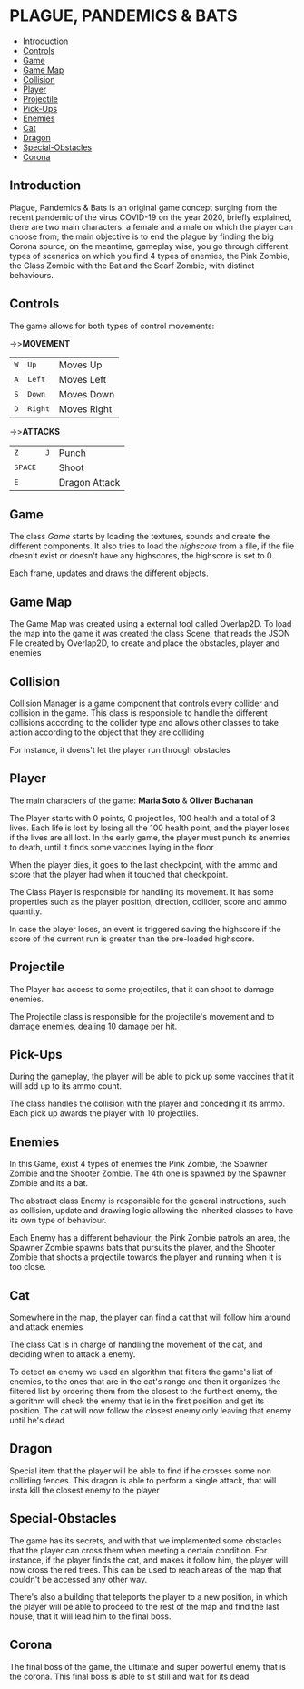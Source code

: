 # PLAGUE, PANDEMICS & BATS

- [Introduction](#Introduction)
- [Controls](#Controls)
- [Game](#Game)
- [Game Map](#Game-Map)
- [Collision](#Collision)
- [Player](#Player)
- [Projectile](#Projectile)
- [Pick-Ups](#Pick-Ups)
- [Enemies](#Enemies)
- [Cat](#Cat)
- [Dragon](#)
- [Special-Obstacles](#Special-Obstacles)
- [Corona](#FinalBoss)

## Introduction 


Plague, Pandemics & Bats is an original game concept surging from the recent pandemic of the virus COVID-19 on the year 2020, briefly explained, there are two main characters: a female and a male on which the player can choose from; the main objective is to end the plague by finding the big Corona source, on the meantime, gameplay wise, you go through different types of scenarios on which you find 4 types of enemies, the Pink Zombie, the Glass Zombie with the Bat and the Scarf Zombie, with distinct behaviours.


## Controls
The game allows for both types of control movements:

->>**MOVEMENT**

|  |  |  |
| ------ | ------ |------ |
| <kbd>W</kbd> | <kbd>Up</kbd> | Moves Up |
| <kbd>A</kbd> | <kbd>Left</kbd> | Moves Left |
| <kbd>S</kbd> | <kbd>Down</kbd> | Moves Down  |
| <kbd>D</kbd> | <kbd>Right</kbd> | Moves Right |

->>**ATTACKS**

|  |  |  |
| ------ | ------ |------ |
| <kbd>Z</kbd> | <kbd>J</kbd> | Punch |
| <kbd>SPACE</kbd> | | Shoot |
|    <kbd>E</kbd> |  | Dragon Attack  |


## Game

The class _Game_ starts by loading the textures, sounds and create the different components. It also tries to load the _highscore_ from a file, if the file doesn't exist or doesn't have any highscores, the highscore is set to 0.

Each frame, updates and draws the different objects.


## Game Map

The Game Map was created using a external tool called Overlap2D. To load the map into the game it was created the class Scene, that reads the JSON File created by Overlap2D, to create and place the obstacles, player and enemies


## Collision

Collision Manager is a game component that controls every collider and collision in the game. This class is responsible to handle the different collisions according to the collider type and allows other classes to take action according to the object that they are colliding

For instance, it doens't let the player run through obstacles


## Player

The main characters of the game:
**Maria Soto** & **Oliver Buchanan**

The Player starts with 0 points, 0 projectiles, 100 health and a total of 3 lives. Each life is lost by losing all the 100 health point, and the player loses if the lives are all lost. In the early game, the player must punch its enemies to death, until it finds some vaccines laying in the floor

When the player dies, it goes to the last checkpoint, with the ammo and score that the player had when it touched that checkpoint.

The Class Player is responsible for handling its movement. It has some properties such as the player position, direction, collider, score and ammo quantity.

In case the player loses, an event is triggered saving the highscore if the score of the current run is greater than the pre-loaded highscore.


## Projectile

The Player has access to some projectiles, that it can shoot to damage enemies.

The Projectile class is responsible for the projectile's movement and to damage enemies, dealing 10 damage per hit.


## Pick-Ups

During the gameplay, the player will be able to pick up some vaccines that it will add up to its ammo count.

The class handles the collision with the player and conceding it its ammo. Each pick up awards the player with 10 projectiles.


## Enemies

In this Game, exist 4 types of enemies the Pink Zombie, the Spawner Zombie and the Shooter Zombie. The 4th one is spawned by the Spawner Zombie and its a bat.

The abstract class Enemy is responsible for the general instructions, such as collision, update and drawing logic allowing the inherited classes to have its own type of behaviour.

Each Enemy has a different behaviour, the Pink Zombie patrols an area, the Spawner Zombie spawns bats that pursuits the player, and the Shooter Zombie that shoots a projectile towards the player and running when it is too close.


## Cat

Somewhere in the map, the player can find a cat that will follow him around and attack enemies

The class Cat is in charge of handling the movement of the cat, and deciding when to attack a enemy.

To detect an enemy we used an algorithm that filters the game's list of enemies, to the ones that are in the cat's range and then it organizes the filtered list by ordering them from the closest to the furthest enemy, the algorithm will check the enemy that is in the first position and get its position. The cat will now follow the closest enemy only leaving that enemy until he's dead


## Dragon

Special item that the player will be able to find if he crosses some non colliding fences. This dragon is able to perform a single attack, that will insta kill the closest enemy to the player


## Special-Obstacles

The game has its secrets, and with that we implemented some obstacles that the player can cross them when meeting a certain condition. For instance, if the player finds the cat, and makes it follow him, the player will now cross the red trees. This can be used to reach areas of the map that couldn't be accessed any other way.

There's also a building that teleports the player to a new position, in which the player will be able to proceed to the rest of the map and find the last house, that it will lead him to the final boss.


## Corona

The final boss of the game, the ultimate and super powerful enemy that is the corona. This final boss is able to sit still and wait for its dead